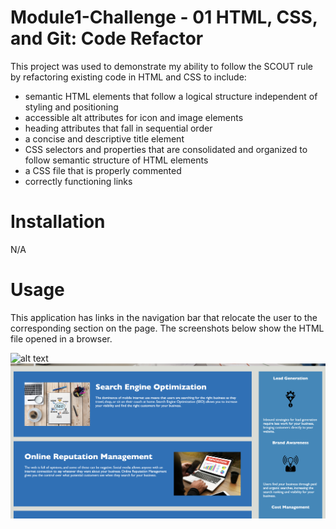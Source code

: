 # Module1-Challenge - 01 HTML, CSS, and Git: Code Refactor

This project was used to demonstrate my ability to follow the SCOUT rule by refactoring existing code in HTML and CSS to include: 

- semantic HTML elements that follow a logical structure independent of styling and positioning
- accessible alt attributes for icon and image elements
- heading attributes that fall in sequential order
- a concise and descriptive title element
- CSS selectors and properties that are consolidated and organized to follow semantic structure of HTML elements
- a CSS file that is properly commented
- correctly functioning links

# Installation

N/A

# Usage

This application has links in the navigation bar that relocate the user to the corresponding section on the page. The screenshots below show the HTML file opened in a browser.

![alt text](assets/images/Screenshot1.png)
![alt text](assets/images/Screenshot2.png)
